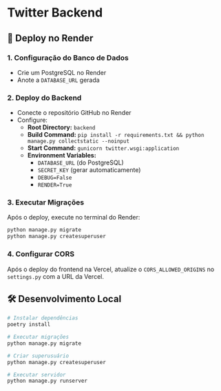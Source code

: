 # Twitter Backend

## 🚀 Deploy no Render

### 1. Configuração do Banco de Dados
- Crie um PostgreSQL no Render
- Anote a `DATABASE_URL` gerada

### 2. Deploy do Backend
- Conecte o repositório GitHub no Render
- Configure:
  - **Root Directory:** `backend`
  - **Build Command:** `pip install -r requirements.txt && python manage.py collectstatic --noinput`
  - **Start Command:** `gunicorn twitter.wsgi:application`
  - **Environment Variables:**
    - `DATABASE_URL` (do PostgreSQL)
    - `SECRET_KEY` (gerar automaticamente)
    - `DEBUG=False`
    - `RENDER=True`

### 3. Executar Migrações
Após o deploy, execute no terminal do Render:
```bash
python manage.py migrate
python manage.py createsuperuser
```

### 4. Configurar CORS
Após o deploy do frontend na Vercel, atualize o `CORS_ALLOWED_ORIGINS` no `settings.py` com a URL da Vercel.

## 🛠️ Desenvolvimento Local

```bash
# Instalar dependências
poetry install

# Executar migrações
python manage.py migrate

# Criar superusuário
python manage.py createsuperuser

# Executar servidor
python manage.py runserver
```